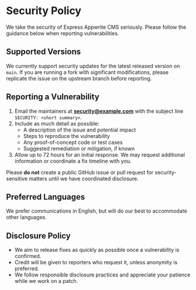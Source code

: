 # Security Policy

We take the security of Express Appwrite CMS seriously. Please follow the guidance below when reporting vulnerabilities.

## Supported Versions
We currently support security updates for the latest released version on `main`. If you are running a fork with significant modifications, please replicate the issue on the upstream branch before reporting.

## Reporting a Vulnerability
1. Email the maintainers at **security@example.com** with the subject line `SECURITY: <short summary>`.
2. Include as much detail as possible:
   - A description of the issue and potential impact
   - Steps to reproduce the vulnerability
   - Any proof-of-concept code or test cases
   - Suggested remediation or mitigation, if known
3. Allow up to 72 hours for an initial response. We may request additional information or coordinate a fix timeline with you.

Please **do not** create a public GitHub issue or pull request for security-sensitive matters until we have coordinated disclosure.

## Preferred Languages
We prefer communications in English, but will do our best to accommodate other languages.

## Disclosure Policy
- We aim to release fixes as quickly as possible once a vulnerability is confirmed.
- Credit will be given to reporters who request it, unless anonymity is preferred.
- We follow responsible disclosure practices and appreciate your patience while we work on a patch.
